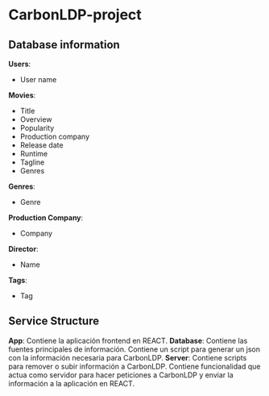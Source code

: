 # CarbonLDP-project

## Database information

**Users**:
- User name

**Movies**:
- Title
- Overview
- Popularity
- Production company
- Release date
- Runtime
- Tagline
- Genres

**Genres**:
- Genre

**Production Company**:
- Company

**Director**:
- Name

**Tags**:
- Tag

## Service Structure

**App**: Contiene la aplicación frontend en REACT.
**Database**: Contiene las fuentes principales de información. Contiene un script para generar un json con la información necesaria para CarbonLDP.
**Server**: Contiene scripts para remover o subir información a CarbonLDP. Contiene funcionalidad que actua como servidor para hacer peticiones a CarbonLDP y enviar la información a la aplicación en REACT.

